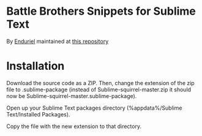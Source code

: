 # Battle Brothers Snippets for Sublime Text

By [Enduriel](https://github.com/Enduriel/) maintained at [this repository](https://github.com/Enduriel/Sublime-Snippets-BB)

# Installation

Download the source code as a ZIP. Then, change the extension of the zip file to .sublime-package (instead of Sublime-squirrel-master.zip it should now be Sublime-squirrel-master.sublime-package).

Open up your Sublime Text packages directory (%appdata%/Sublime Text/Installed Packages). 

Copy the file with the new extension to that directory.